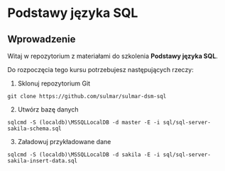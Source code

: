 # Podstawy języka SQL

## Wprowadzenie

Witaj w repozytorium z materiałami do szkolenia **Podstawy języka SQL**.

Do rozpoczęcia tego kursu potrzebujesz następujących rzeczy:

1. Sklonuj repozytorium Git
```
git clone https://github.com/sulmar/sulmar-dsm-sql
```
2. Utwórz bazę danych
```
sqlcmd -S (localdb)\MSSQLLocalDB -d master -E -i sql/sql-server-sakila-schema.sql
```
3. Załadowuj przykładowane dane
```
sqlcmd -S (localdb)\MSSQLLocalDB -d sakila -E -i sql/sql-server-sakila-insert-data.sql
```

